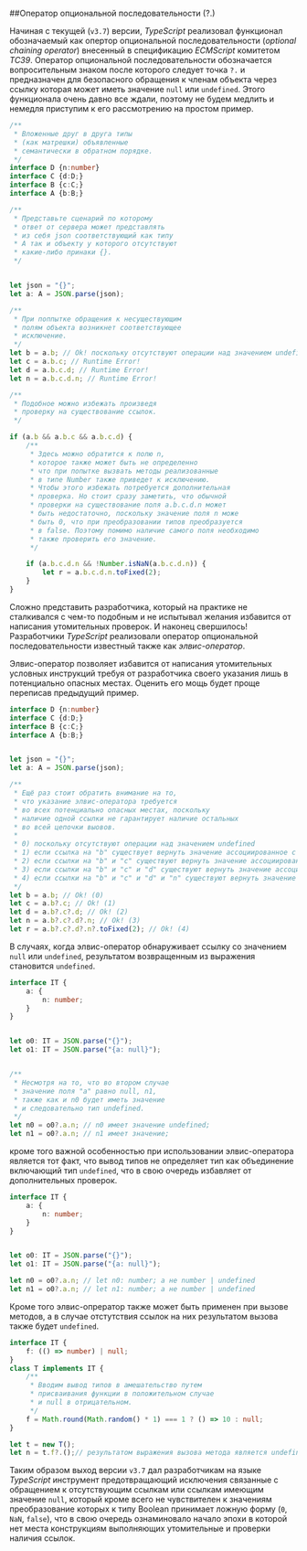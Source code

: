 ##Оператор опциональной последовательности (?.)

Начиная с текущей (`v3.7`) версии, _TypeScript_ реализовал функционал обозначаемый как опертор опциональной последовательности (_optional chaining operator_) внесенный в спецификацию _ECMScript_ комитетом _TC39_. Оператор опциональной последовательности обозначается вопросительным знаком после которого следует точка `?.` и предназначен для безопасного обращения к членам объекта через ссылку которая может иметь значение `null` или `undefined`. Этого функционала очень давно все ждали, поэтому не будем медлить и немедля приступим к его рассмотрению на простом пример.

```ts
/**
 * Вложенные друг в друга типы
 * (как матрешки) объявленные
 * семантически в обратном порядке.
 */
interface D {n:number}
interface C {d:D;}
interface B {c:C;}
interface A {b:B;}

/**
 * Представьте сценарий по которому
 * ответ от сервера может представлять
 * из себя json соответствующий как типу
 * A так и объекту у которого отсутствуют
 * какие-либо принаки {}.
 */


let json = "{}";
let a: A = JSON.parse(json);

/**
 * При поппытке обращения к несуществующим
 * полям объекта возникнет соответствующее
 * исключение.
 */
let b = a.b; // Ok! поскольку отсутствуют операции над значением undefined
let c = a.b.c; // Runtime Error! 
let d = a.b.c.d; // Runtime Error!
let n = a.b.c.d.n; // Runtime Error!

/**
 * Подобное можно избежать произведя
 * проверку на существование ссылок.
 */

if (a.b && a.b.c && a.b.c.d) {
    /**
     * Здесь можно обратится к полю n,
     * которое также может быть не определенно
     * что при попытке вызвать методы реализованные
     * в типе Number также приведет к исключению.
     * Чтобы этого избежать потребуется дополнительная
     * проверка. Но стоит сразу заметить, что обычной
     * проверки на существование поля a.b.c.d.n может
     * быть недостаточно, поскольку значение поля n може
     * быть 0, что при преобразовании типов преобразуется
     * в false. Поэтому помимо наличие самого поля необходимо
     * также проверить его значение. 
     */

    if (a.b.c.d.n && !Number.isNaN(a.b.c.d.n)) {
        let r = a.b.c.d.n.toFixed(2);
    }
}
```

Сложно представить разработчика, который на практике не сталкивался с чем-то подобным и не испытывал желания избавится от написания утомительных проверок. И наконец свершилось! Разработчики _TypeScript_ реализовали оператор опциональной последовательности известный также как _элвис-оператор_.

Элвис-оператор позволяет избавится от написания утомительных условных инструкций требуя от разработчика своего указания лишь в потенциально опасных местах. Оценить его мощь будет проще переписав предыдущий пример.

```ts
interface D {n:number}
interface C {d:D;}
interface B {c:C;}
interface A {b:B;}


let json = "{}";
let a: A = JSON.parse(json);

/**
 * Ещё раз стоит обратить внимание на то,
 * что указание элвис-оператора требуется
 * во всех потенциально опасных местах, поскольку
 * наличие одной ссылки не гарантирует наличие остальных
 * во всей цепочки выовов.
 * 
 * 0) поскольку отсутствуют операции над значением undefined
 * 1) если ссылка на "b" существует вернуть значение ассоциированное с полем "c"
 * 2) если ссылки на "b" и "c" существуют вернуть значение ассоциированное с полем "d"
 * 3) если ссылки на "b" и "c" и "d" существуют вернуть значение ассоциированное с полем "n"
 * 4) если ссылки на "b" и "c" и "d" и "n" существуют вернуть значение возвращенное методом "toFixed"
 */
let b = a.b; // Ok! (0)
let c = a.b?.c; // Ok! (1)
let d = a.b?.c?.d; // Ok! (2)
let n = a.b?.c?.d?.n; // Ok! (3)
let r = a.b?.c?.d?.n?.toFixed(2); // Ok! (4)
```

В случаях, когда элвис-оператор обнаруживает ссылку со значением `null` или `undefined`, результатом возвращенным из выражения становится `undefined`. 

```ts
interface IT {
    a: {
        n: number;
    }
}


let o0: IT = JSON.parse("{}");
let o1: IT = JSON.parse("{a: null}");


/**
 * Несмотря на то, что во втором случае
 * значение поля "a" равно null, n1,
 * также как и n0 будет иметь значение
 * и следовательно тип undefined.
 */
let n0 = o0?.a.n; // n0 имеет значение undefined;
let n1 = o0?.a.n; // n1 имеет значение;
```

кроме того важной особенностью при использовании элвис-оператора является тот факт, что вывод типов не определяет тип как объединение включающий тип `undefined`, что в свою очередь избавляет от дополнительных проверок.

```ts
interface IT {
    a: {
        n: number;
    }
}


let o0: IT = JSON.parse("{}");
let o1: IT = JSON.parse("{a: null}");

let n0 = o0?.a.n; // let n0: number; а не number | undefined
let n1 = o0?.a.n; // let n1: number; а не number | undefined
```

Кроме того элвис-опрератор также может быть применен при вызове методов, а в случае отстутствия ссылок на них результатом вызова также будет `undefined`.

```ts
interface IT {
    f: (() => number) | null;
}
class T implements IT {
    /**
     * Вводим вывод типов в амешательство путем
     * присваивания функции в положительном случае
     * и null в отрицательном. 
     */
    f = Math.round(Math.random() * 1) === 1 ? () => 10 : null;
}

let t = new T();
let n = t.f?.();// результатом выражения вызова метода является undefined
```

Таким образом выход версии `v3.7` дал разработчикам на языке _TypeScript_ инструмент предотвращающий исключения связанные с обращением к отсутствующим ссылкам или ссылкам имеющим значение `null`, который кроме всего не чувствителен к значениям преобразование которых к типу Boolean принимает ложную форму (`0`, `NaN`, `false`), что в свою очередь ознаминовало начало эпохи в которой нет места конструкциям выполняющих утомительные и проверки наличия ссылок. 